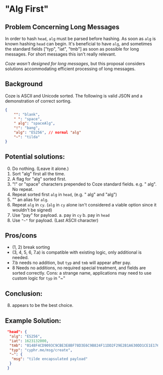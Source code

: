 # "Alg First" 
## Problem Concerning Long Messages

In order to hash `head`, `alg` must be parsed before hashing.  As soon as `alg`
is known hashing `head` can begin.  It's beneficial to have `alg`, and sometimes
the standard fields ["typ", "iat", "tmb"] as soon as possible for long messages.
For short messages this isn't really relevant.  

*Coze wasn't designed for long messages*, but this proposal considers solutions
accommodating efficient processing of long messages.

## Background
Coze is ASCII and Unicode sorted.  The following is valid JSON and a
demonstration of correct sorting.

```json
{
	"": "blank",
	" ": "space",
	" alg": "spaceAlg",
	"!": "bang",
	"alg": "ES256", // normal "alg"
	"~": "tilda"
}
 ```

## Potential solutions: 

0. Do nothing. (Leave it alone.)
1. Sort "alg" first all the time.
2. A flag for "alg" sorted first.
3. "!" or "space" characters prepended to Coze standard fields. e.g. " alg".  No repeat.
4. Repeat sorted first `alg` in `head`, (e.g. " alg" and "alg")
5. "" an alias for `alg`.  
6. Repeat `alg` in `cy`. (`alg` in `cy` alone isn't considered a viable option since it wouldn't be signed)
7. Use "pay" for payload. 
	a. pay in `cy` 
	b. pay in `head`
8. Use `"~"` for payload.  (Last ASCII character)


## Pros/cons
 - (1, 2) break sorting
 - (3, 4, 5, 6, 7.a) is compatible with existing logic, only additional is
   needed. 
 - 7.b needs no addition, but `typ` and `tmb` will appear after pay.  
 - 8 Needs no additions, no required special treatment, and fields are sorted
   correctly.  Cons: a strange name, applications may need to use custom logic for `typ` in "~"


## Conclusion:
 8. appears to be the best choice.  



## Example Solution:

```json
 "head": {
  "alg": "ES256",
  "iat": 1623132000,
  "tmb": "0148F4CD9093C9CBE3E8BF78D3E6C9B824F11DD2F29E2B1A630DD1CE1E176CDD",
  "typ": "cyphr.me/msg/create",
  "~": {
   "msg": "tilde encapsulated payload"
  }
 }
 ```








